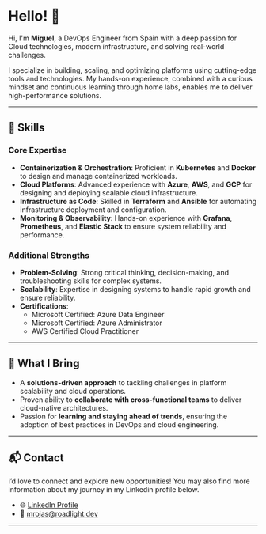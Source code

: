 # Hello! 👋  

Hi, I'm **Miguel**, a DevOps Engineer from Spain with a deep passion for Cloud technologies, modern infrastructure, and solving real-world challenges.  

I specialize in building, scaling, and optimizing platforms using cutting-edge tools and technologies. My hands-on experience, combined with a curious mindset and continuous learning through home labs, enables me to deliver high-performance solutions.  

---

## 🚀 Skills  

### Core Expertise  
- **Containerization & Orchestration**: Proficient in **Kubernetes** and **Docker** to design and manage containerized workloads.  
- **Cloud Platforms**: Advanced experience with **Azure**, **AWS**, and **GCP** for designing and deploying scalable cloud infrastructure.  
- **Infrastructure as Code**: Skilled in **Terraform** and **Ansible** for automating infrastructure deployment and configuration.  
- **Monitoring & Observability**: Hands-on experience with **Grafana**, **Prometheus**, and **Elastic Stack** to ensure system reliability and performance.  

### Additional Strengths  
- **Problem-Solving**: Strong critical thinking, decision-making, and troubleshooting skills for complex systems.  
- **Scalability**: Expertise in designing systems to handle rapid growth and ensure reliability.  
- **Certifications**:  
  - Microsoft Certified: Azure Data Engineer  
  - Microsoft Certified: Azure Administrator  
  - AWS Certified Cloud Practitioner  

---

## 🌟 What I Bring  

- A **solutions-driven approach** to tackling challenges in platform scalability and cloud operations.  
- Proven ability to **collaborate with cross-functional teams** to deliver cloud-native architectures.  
- Passion for **learning and staying ahead of trends**, ensuring the adoption of best practices in DevOps and cloud engineering.  

---

## 📬 Contact  

I’d love to connect and explore new opportunities! You may also find more information about my journey in my Linkedin profile below.  

- 🌐 [LinkedIn Profile](https://www.linkedin.com/in/miguel-rojas-6416a2188/)  
- 📧 mrojas@roadlight.dev

---

